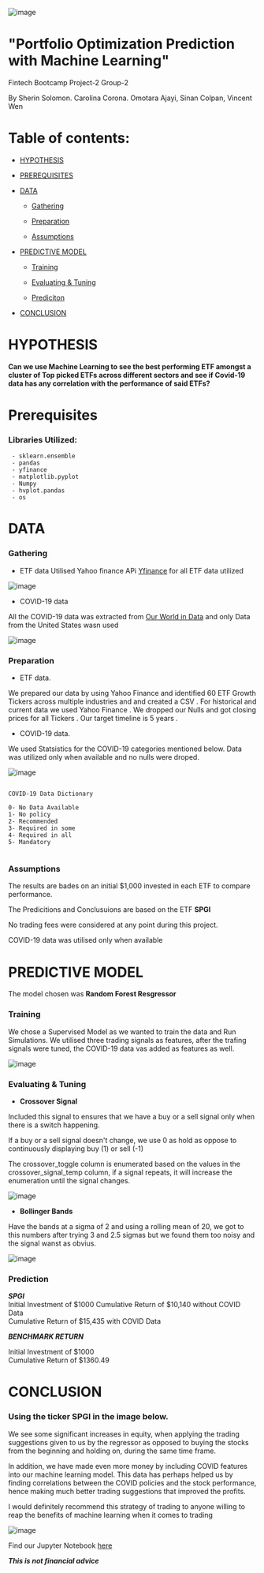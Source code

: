 
![image](images/image.PNG)
# "Portfolio Optimization Prediction with Machine Learning"
Fintech Bootcamp Project-2 Group-2

 By Sherin Solomon. Carolina Corona. Omotara Ajayi, Sinan Colpan, Vincent Wen



# Table of contents:

- [HYPOTHESIS](#hypothesis)

- [PREREQUISITES](#prerequisites)

- [DATA](#data)
    - [Gathering](#gathering)

    - [Preparation](#preparation)

    - [Assumptions](#assumptions)

- [PREDICTIVE MODEL](#predictive-model)
	- [Training](#training)

    - [Evaluating & Tuning](#evaluating-&-tuning)

	- [Prediciton](#prediction)	
	
- [CONCLUSION](#conclusion)
	



# HYPOTHESIS 
**Can we use Machine Learning to see the best performing ETF amongst a cluster of Top picked ETFs across different sectors and see if Covid-19 data has any correlation with the performance of said ETFs?**

# Prerequisites

### Libraries Utilized:

```shell
 - sklearn.ensemble
 - pandas
 - yfinance
 - matplotlib.pyplot
 - Numpy
 - hvplot.pandas
 - os 
```

# DATA

### Gathering

- ETF data
Utilised Yahoo finance APi [Yfinance](https://pypi.org/project/yfinance/) for all ETF data utilized

![image](images/1h.PNG)

- COVID-19 data

All the COVID-19 data was extracted from [Our World in Data](https://ourworldindata.org/policy-responses-covid)  and only Data from the United States wasn used

![image](images/datacovid.PNG)


### Preparation

- ETF data.

We prepared our data by using Yahoo Finance and identified 60 ETF Growth Tickers across multiple industries and and created a CSV . For historical and current data we used Yahoo Finance . We dropped our Nulls and got closing prices for all Tickers . Our target timeline is 5 years . 

- COVID-19 data.

We used Statsistics for the COVID-19 categories mentioned below. 
Data was utilized only when available and no nulls were droped.

![image](images/indicators.PNG)



```shell

COVID-19 Data Dictionary

0- No Data Available
1- No policy
2- Recommended
3- Required in some 
4- Required in all 
5- Mandatory


```





### Assumptions

The results are bades on an initial $1,000 invested in each ETF to compare performance.

The Predicitions and Conclusuions are based on the ETF 
**SPGI**  

No trading fees were considered at any point during this project.

COVID-19 data was utilised only when available


# PREDICTIVE MODEL

The model chosen was **Random Forest Resgressor**

### Training
We chose a Supervised Model as we wanted to train the data and Run Simulations. 
We utilised three trading signals as features, after the trafing signals were tuned, the COVID-19 data vas added as features as well.

![image](images/features.png)

### Evaluating & Tuning


- **Crossover Signal**

Included this signal to ensures that we have a buy or a sell signal only when there is a switch happening.

If a buy or a sell signal doesn't change, we use 0 as hold as oppose to continuously displaying buy (1) or sell (-1)    

The crossover_toggle column is enumerated based on the values in the crossover_signal_temp column, if a signal repeats, it will increase the enumeration until the signal changes.

![image](images/crossover.png)
   
- **Bollinger Bands** 

Have the bands at a sigma of 2 and using a rolling mean of 20, we got to this numbers after trying 3 and 2.5 sigmas but we found them too noisy and the signal wanst as obvius.



![image](images/boll.png)

### Prediction


_**SPGI**_  
Initial Investment of $1000 
Cumulative Return of $10,140 without COVID Data         
Cumulative Return of $15,435  with COVID Data

_**BENCHMARK RETURN**_

Initial Investment of $1000         
Cumulative Return of $1360.49 

# CONCLUSION

### Using the ticker SPGI in the image below.
We see some significant increases in equity, when applying the trading suggestions given to us by the regressor as opposed to buying the stocks from the beginning and holding on, during the same time frame. 

In addition, we have made even more money by including COVID features into our machine learning model. This data has perhaps helped us by finding correlations between the COVID policies and the stock performance, hence making much better trading suggestions that improved the profits.

I would definitely recommend this strategy of trading to anyone willing to reap the benefits of machine learning when it comes to trading





![image](images/conclu.png)


Find our Jupyter Notebook [here](https://github.com/scolpan/project_2/blob/main/ETFs.ipynb)


***This is not financial advice***




                                                                                                                                                   

